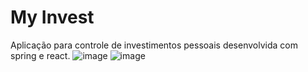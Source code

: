 # My Invest
Aplicação para controle de investimentos pessoais desenvolvida com spring e react.
![image](https://user-images.githubusercontent.com/42323511/122960109-91681680-d359-11eb-9773-19e2faa0bc19.png)
![image](https://user-images.githubusercontent.com/42323511/122960308-acd32180-d359-11eb-835e-ff6c97b40c0c.png)
